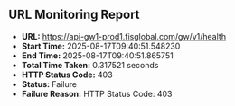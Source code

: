 ## URL Monitoring Report

- **URL:** https://api-gw1-prod1.fisglobal.com/gw/v1/health
- **Start Time:** 2025-08-17T09:40:51.548230
- **End Time:** 2025-08-17T09:40:51.865751
- **Total Time Taken:** 0.317521 seconds
- **HTTP Status Code:** 403
- **Status:** Failure
- **Failure Reason:** HTTP Status Code: 403
